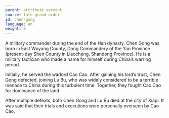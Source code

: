 ```yaml
---
parent: attribute.servant
source: fate-grand-order
id: chen-gong
language: en
weight: 0
---
```


A military commander during the end of the Han dynasty.
Chen Gong was born in East Wuyang County, Dong Commandery of the Yan Province (present-day Shen County in Liaocheng, Shandong Province). He is a military tactician who made a name for himself during China’s warring period.

Initially, he served the warlord Cao Cao. After gaining his lord’s trust, Chen Gong defected, joining Lu Bu, who was widely considered to be a terrible menace to China during this turbulent time. Together, they fought Cao Cao for dominance of the land.

After multiple defeats, both Chen Gong and Lu Bu died at the city of Xiapi. It was said that their trials and executions were personally overseen by Cao Cao.
